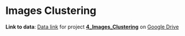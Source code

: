 # Images Clustering


**Link to data**: [Data link](https://drive.google.com/drive/folders/1wiDLQwgbpz7uMHkiIBaSk6hrkBT7dmnp?usp=sharing) for project [**4_Images_Clustering**](4_Images_Clustering) on [Google Drive](https://drive.google.com/drive/folders/1wiDLQwgbpz7uMHkiIBaSk6hrkBT7dmnp?usp=sharing)
